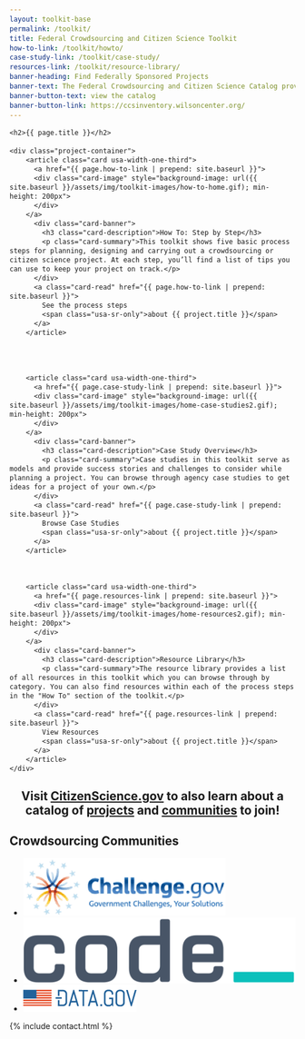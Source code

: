 ```yaml
---
layout: toolkit-base
permalink: /toolkit/
title: Federal Crowdsourcing and Citizen Science Toolkit
how-to-link: /toolkit/howto/
case-study-link: /toolkit/case-study/
resources-link: /toolkit/resource-library/
banner-heading: Find Federally Sponsored Projects
banner-text: The Federal Crowdsourcing and Citizen Science Catalog provides a government-wide listing of citizen science and crowdsourcing projects by agency. Projects submitted to the catalog are validated for agency involvement by federal employees.
banner-button-text: view the catalog
banner-button-link: https://ccsinventory.wilsoncenter.org/
---
```



<div class="usa-section usa-grid">

	<h2>{{ page.title }}</h2>

	<div class="project-container">
	    <article class="card usa-width-one-third">
	      <a href="{{ page.how-to-link | prepend: site.baseurl }}">
	      <div class="card-image" style="background-image: url({{ site.baseurl }}/assets/img/toolkit-images/how-to-home.gif); min-height: 200px">
	      </div>
	    </a>
	      <div class="card-banner">
	        <h3 class="card-description">How To: Step by Step</h3>
	        <p class="card-summary">This toolkit shows five basic process steps for planning, designing and carrying out a crowdsourcing or citizen science project. At each step, you’ll find a list of tips you can use to keep your project on track.</p>
	      </div>
	      <a class="card-read" href="{{ page.how-to-link | prepend: site.baseurl }}">
	        See the process steps
	        <span class="usa-sr-only">about {{ project.title }}</span>
	      </a>
	    </article>




	    <article class="card usa-width-one-third">
	      <a href="{{ page.case-study-link | prepend: site.baseurl }}">
	      <div class="card-image" style="background-image: url({{ site.baseurl }}/assets/img/toolkit-images/home-case-studies2.gif); min-height: 200px">
	      </div>
	    </a>
	      <div class="card-banner">
	        <h3 class="card-description">Case Study Overview</h3>
	        <p class="card-summary">Case studies in this toolkit serve as models and provide success stories and challenges to consider while planning a project. You can browse through agency case studies to get ideas for a project of your own.</p>
	      </div>
	      <a class="card-read" href="{{ page.case-study-link | prepend: site.baseurl }}">
	        Browse Case Studies
	        <span class="usa-sr-only">about {{ project.title }}</span>
	      </a>
	    </article>



	    <article class="card usa-width-one-third">
	      <a href="{{ page.resources-link | prepend: site.baseurl }}">
	      <div class="card-image" style="background-image: url({{ site.baseurl }}/assets/img/toolkit-images/home-resources2.gif); min-height: 200px">
	      </div>
	    </a>
	      <div class="card-banner">
	        <h3 class="card-description">Resource Library</h3>
	        <p class="card-summary">The resource library provides a list of all resources in this toolkit which you can browse through by category. You can also find resources within each of the process steps in the "How To" section of the toolkit.</p>
	      </div>
	      <a class="card-read" href="{{ page.resources-link | prepend: site.baseurl }}">
	        View Resources
	        <span class="usa-sr-only">about {{ project.title }}</span>
	      </a>
	    </article>
	</div>
</div>





<section class="usa-section banner tagline">
	<div class="usa-grid">
    	<h2 style="text-align:center" class="banner-tagline-accent-color">Visit <a href = "https://www.citizenscience.gov">CitizenScience.gov</a> to also learn about a catalog of <a href="https://ccsinventory.wilsoncenter.org/">projects</a> and <a href="{{ site.baseurl }}/about/community-of-practice/">communities</a> to join!</h2>
    </div>
</section>

<section class="usa-grid usa-section innovation-communities"> 
    <div class="usa-width-one-whole innovation-communities">
		<h2 class="innovation-communities">Crowdsourcing Communities</h2>
			<ul class="innovation-communities">
				<li class="innovation-communities"><a href="https://www.digitalgov.gov/communities/challenges-prizes/" target="blank"><img src="\assets\img\toolkit-images\logos\challenge-logo.png" alt="Challenge.gov logo" class="innovation-communities"></a></li>
				<li class="innovation-communities"><a href="https://code.gov/" target="blank"><img src="\assets\img\toolkit-images\logos\code-logo.svg" alt-="Code.gov logo" class="innovation-communities"></a></li>
				<li class="innovation-communities"><a href="https://www.data.gov/" target="blank"><img src="\assets\img\toolkit-images\logos\data-logo.png" al="Data.gov logo" class="innovation-communities"></a></li>
			</ul>
    </div>
</section>

{% include contact.html %}


